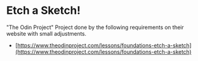 # Etch a Sketch!
"The Odin Project" Project done by the following requirements on their website with small adjustments.

* [https://www.theodinproject.com/lessons/foundations-etch-a-sketch](https://www.theodinproject.com/lessons/foundations-etch-a-sketch)